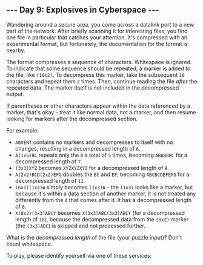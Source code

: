 <article class="day-desc"><h2>--- Day 9: Explosives in Cyberspace ---</h2><p>Wandering around a secure area, you come across a datalink port to a new part of the network. After briefly scanning it for interesting files, you find one file in particular that catches your attention. It's compressed with an experimental format, but fortunately, the documentation for the format is nearby.</p>
<p>The format compresses a sequence of characters. Whitespace is ignored. To indicate that some sequence should be repeated, a marker is added to the file, like <code>(10x2)</code>. To decompress this marker, take the subsequent <code>10</code> characters and repeat them <code>2</code> times. Then, continue reading the file <em>after</em> the repeated data.  The marker itself is not included in the decompressed output.</p>
<p>If parentheses or other characters appear within the data referenced by a marker, that's okay - treat it like normal data, not a marker, and then resume looking for markers after the decompressed section.</p>
<p>For example:</p>
<ul>
<li><code>ADVENT</code> contains no markers and decompresses to itself with no changes, resulting in a decompressed length of <code>6</code>.</li>
<li><code>A(1x5)BC</code> repeats only the <code>B</code> a total of <code>5</code> times, becoming <code>ABBBBBC</code> for a decompressed length of <code>7</code>.</li>
<li><code>(3x3)XYZ</code> becomes <code>XYZXYZXYZ</code> for a decompressed length of <code>9</code>.</li>
<li><code>A(2x2)BCD(2x2)EFG</code> doubles the <code>BC</code> and <code>EF</code>, becoming <code>ABCBCDEFEFG</code> for a decompressed length of <code>11</code>.</li>
<li><code>(6x1)(1x3)A</code> simply becomes <code>(1x3)A</code> - the <code>(1x3)</code> looks like a marker, but because it's within a data section of another marker, it is not treated any differently from the <code>A</code> that comes after it. It has a decompressed length of <code>6</code>.</li>
<li><code>X(8x2)(3x3)ABCY</code> becomes <code>X(3x3)ABC(3x3)ABCY</code> (for a decompressed length of <code>18</code>), because the decompressed data from the <code>(8x2)</code> marker (the <code>(3x3)ABC</code>) is skipped and not processed further.</li>
</ul>
<p>What is the <em>decompressed length</em> of the file (your puzzle input)? Don't count whitespace.</p>
</article>
<p>To play, please identify yourself via one of these services:</p>

